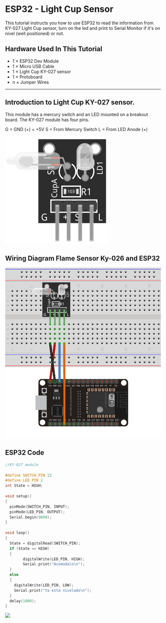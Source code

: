 # ESP32 - Light Cup Sensor

This tutorial instructs you how to use ESP32 to read the information from KY-027 Light Cup sensor, turn on the led and print to Serial Monitor if it's on nivel (well positioned) or not.

## Hardware Used In This Tutorial

  * 1	×	ESP32 Dev Module	
  * 1	×	Micro USB Cable	
  * 1	×	Light Cup KY-027 sensor
  * 1	×	Protoboard	
  * n	×	Jumper Wires

---

## Introduction to Light Cup KY-027 sensor.

This module has a mercury switch and an LED mounted on a breakout board.
The KY-027 module has four pins.

G =	GND
(+) =	+5V
S =	From Mercury Switch
L	= From LED Anode (+)

![](figs/SensorLC.PNG)


## Wiring Diagram Flame Sensor Ky-026 and ESP32

![](figs/SensorLC2.PNG)

## ESP32 Code

```c++
//KY-027 module

#define SWITCH_PIN 13
#define LED_PIN 2
int State = HIGH;

void setup() 
{
  pinMode(SWITCH_PIN, INPUT);
  pinMode(LED_PIN, OUTPUT);
  Serial.begin(9600);
}

void loop() 
{
  State = digitalRead(SWITCH_PIN);
  if (State == HIGH)
  {
        digitalWrite(LED_PIN, HIGH);
        Serial.print("Acomodalo\n");
  }
  else
  {
    digitalWrite(LED_PIN, LOW);
    Serial.print("Ya está nivelado\n");
  }
  delay(1000);
}
```

![](figs/SensorLC3.jpg)
